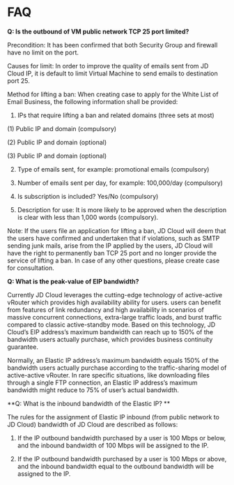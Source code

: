 # FAQ

**Q: Is the outbound of VM public network TCP 25 port limited?**

Precondition: It has been confirmed that both Security Group and firewall have no limit on the port.

Causes for limit: In order to improve the quality of emails sent from JD Cloud IP, it is default to limit Virtual Machine to send emails to destination port 25.



Method for lifting a ban: When creating case to apply for the White List of Email Business, the following information shall be provided:

1. IPs that require lifting a ban and related domains (three sets at most)

(1) Public IP and domain (compulsory)

(2) Public IP and domain (optional)

(3) Public IP and domain (optional)

2. Type of emails sent, for example: promotional emails (compulsory)

3. Number of emails sent per day, for example: 100,000/day (compulsory)

4. Is subscription is included? Yes/No (compulsory)

5. Description for use: It is more likely to be approved when the description is clear with less than 1,000 words (compulsory).

 

Note: If the users file an application for lifting a ban, JD Cloud will deem that the users have confirmed and undertaken that if violations, such as SMTP sending junk mails, arise from the IP applied by the users, JD Cloud will have the right to permanently ban TCP 25 port and no longer provide the service of lifting a ban. In case of any other questions, please create case for consultation.

**Q: What is the peak-value of EIP bandwidth?**

Currently JD Cloud leverages the cutting-edge technology of active-active vRouter which provides high availability ability for users. users can benefit from features of link redundancy and high availability in scenarios of massive concurrent connections, extra-large traffic loads, and burst traffic compared to classic active-standby mode. Based on this technology, JD Cloud’s EIP address’s maximum bandwidth can reach up to 150% of the bandwidth users actually purchase, which provides business continuity guarantee.

Normally, an Elastic IP address’s maximum bandwidth equals 150% of the bandwidth users actually purchase according to the traffic-sharing model of active-active vRouter. In rare specific situations, like downloading files through a single FTP connection, an Elastic IP address’s maximum bandwidth might reduce to 75% of user’s actual bandwidth.

**Q: What is the inbound bandwidth of the Elastic IP? **

The rules for the assignment of Elastic IP inbound (from public network to JD Cloud) bandwidth of JD Cloud are described as follows:

1. If the IP outbound bandwidth purchased by a user is 100 Mbps or below, and the inbound bandwidth of 100 Mbps will be assigned to the IP.

2. If the IP outbound bandwidth purchased by a user is 100 Mbps or above, and the inbound bandwidth equal to the outbound bandwidth will be assigned to the IP.
